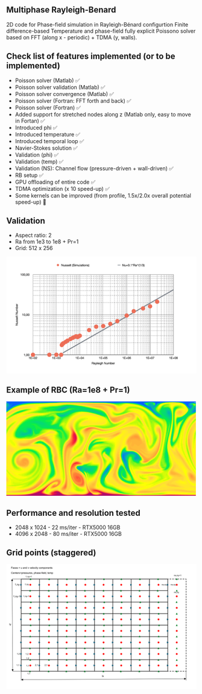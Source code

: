 ## Multiphase Rayleigh-Benard 
2D code for Phase-field simulation in Rayleigh-Bénard configurtion 
Finite difference-based 
Temperature and phase-field fully explicit 
Poissono solver based on FFT (along x - periodic) + TDMA (y, walls).


## Check list of features implemented (or to be implemented)

- Poisson solver (Matlab) ✅
- Poisson solver validation (Matlab) ✅
- Poisson solver convergence (Matlab) ✅
- Poisson solver (Fortran: FFT forth and back) ✅
- Poisson solver (Fortran) ✅
- Added support for stretched nodes along z (Matlab only, easy to move in Fortan) ✅
- Introduced phi ✅ 
- Introduced temperature ✅ 
- Introduced temporal loop ✅ 
- Navier-Stokes solution ✅ 
- Validation (phi) ✅ 
- Validation (temp) ✅ 
- Validation (NS): Channel flow (pressure-driven + wall-driven) ✅
- RB setup ✅ 
- GPU offloading of entire code  ✅
- TDMA optimization (x 10 speed-up)  ✅
- Some kernels can be improved (from profile, 1.5x/2.0x overall potential speed-up) 🚧

## Validation  
- Aspect ratio: 2
- Ra from 1e3 to 1e8 + Pr=1
- Grid: 512 x 256

![Test](doc/val.png)


## Example of RBC (Ra=1e8 + Pr=1)

![Test](doc/rbc3.png)

## Performance and resolution tested

- 2048 x 1024 - 22 ms/iter - RTX5000 16GB
- 4096 x 2048 - 80 ms/iter - RTX5000 16GB

## Grid points (staggered)

![Test](doc/grid.png)


